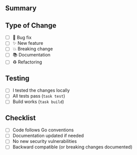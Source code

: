 ## Summary

<!-- Briefly describe what this PR changes -->

## Type of Change

- [ ] 🐛 Bug fix
- [ ] ✨ New feature  
- [ ] 💥 Breaking change
- [ ] 📚 Documentation
- [ ] ♻️ Refactoring

## Testing

- [ ] I tested the changes locally
- [ ] All tests pass (`task test`)
- [ ] Build works (`task build`)

## Checklist

- [ ] Code follows Go conventions
- [ ] Documentation updated if needed
- [ ] No new security vulnerabilities
- [ ] Backward compatible (or breaking changes documented)
